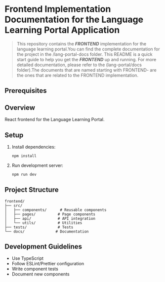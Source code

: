 # Frontend Implementation Documentation for the Language Learning Portal Application

> This repository contains the ***FRONTEND*** implementation for the language learning portal.You can find the complete documentation for the project in the /lang-portal-docs folder. This README is a quick start guide to help you get the ***FRONTEND*** up and running. For more detailed documentation, please refer to the (lang-portal/docs folder).The documents that are named starting with FRONTEND- are the ones that are related to the FRONTEND implementation.

## Prerequisites


## Overview
React frontend for the Language Learning Portal.

## Setup
1. Install dependencies:
   ```bash
   npm install
   ```

2. Run development server:
   ```bash
   npm run dev
   ```

## Project Structure
```
frontend/
├── src/
│   ├── components/      # Reusable components
│   ├── pages/          # Page components
│   ├── api/            # API integration
│   └── utils/          # Utilities
├── tests/              # Tests
└── docs/              # Documentation
```

## Development Guidelines
- Use TypeScript
- Follow ESLint/Prettier configuration
- Write component tests
- Document new components
